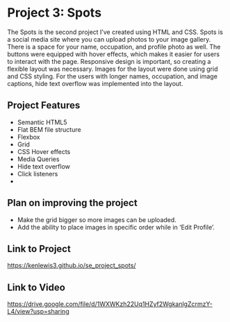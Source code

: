 # Project 3: Spots

The Spots is the second project I’ve created using HTML and CSS. Spots is a social media site where you can upload photos to your image gallery. There is a space for your name, occupation, and profile photo as well. The buttons were equipped with hover effects, which makes it easier for users to interact with the page. Responsive design is important, so creating a flexible layout was necessary. Images for the layout were done using grid and CSS styling. For the users with longer names, occupation, and image captions, hide text overflow was implemented into the layout.

## Project Features

- Semantic HTML5
- Flat BEM file structure
- Flexbox
- Grid
- CSS Hover effects
- Media Queries
- Hide text overflow
- Click listeners
- 

## Plan on improving the project

- Make the grid bigger so more images can be uploaded.
- Add the ability to place images in specific order while in ‘Edit Profile’.

## Link to Project

<https://kenlewis3.github.io/se_project_spots/>

## Link to Video

<https://drive.google.com/file/d/1WXWKzh22Uq1HZyf2WgkanlgZcrmzY-L4/view?usp=sharing>
